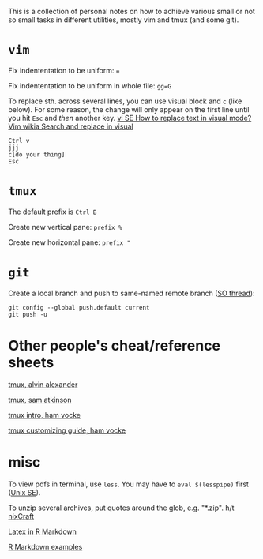 This is a collection of personal notes on how to achieve various small or not so small tasks in different utilities, mostly vim and tmux (and some git).

# `vim`
Fix indententation to be uniform: `=`

Fix indententation to be uniform in whole file: `gg=G`

To replace sth. across several lines, you can use visual block and `c` (like below). For some reason, the change will only appear on the first line until you hit `Esc` and _then_ another key. [vi SE How to replace text in visual mode?](https://duckduckgo.com/?q=vim+visual+mode+replace&t=ffsb&ia=qa) [Vim wikia Search and replace in visual](http://vim.wikia.com/wiki/Search_and_replace_in_a_visual_selection)

```
Ctrl v
jjj
c[do your thing]
Esc
```

# `tmux`
The default prefix is `Ctrl B`

Create new vertical pane: `prefix %`

Create new horizontal pane: `prefix "`

# `git`

Create a local branch and push to same-named remote branch ([SO thread](https://stackoverflow.com/questions/1519006/how-do-you-create-a-remote-git-branch/)):

    git config --global push.default current
    git push -u

# Other people's cheat/reference sheets

[tmux, alvin alexander](https://alvinalexander.com/linux-unix/tmux-cheat-sheet-commands-pdf)

[tmux, sam atkinson](http://atkinsam.com/documents/tmux.pdf)

[tmux intro, ham vocke](http://www.hamvocke.com/blog/a-quick-and-easy-guide-to-tmux/)

[tmux customizing guide, ham vocke](http://www.hamvocke.com/blog/a-quick-and-easy-guide-to-tmux/)

# misc
To view pdfs in terminal, use `less`. You may have to `eval $(lesspipe)` first ([Unix SE](https://unix.stackexchange.com/questions/36201/pdf-viewer-for-command-line-only)).

To unzip several archives, put quotes around the glob, e.g. "\*.zip". h/t [nixCraft](https://www.cyberciti.biz/faq/linux-unix-shell-unzipping-many-zip-files/)

[Latex in R Markdown](http://www.calvin.edu/~rpruim/courses/m343/F12/RStudio/LatexExamples.html)

[R Markdown examples](http://statpower.net/Content/310/R%20Stuff/SampleMarkdown.html)

